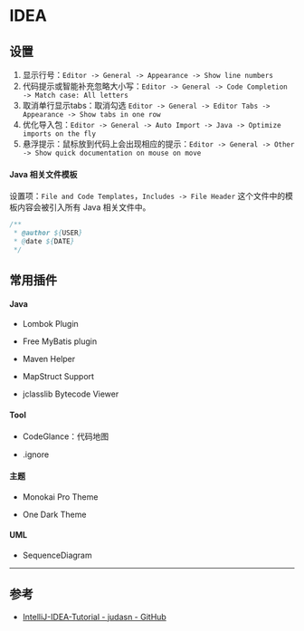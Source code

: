 # IDEA

## 设置

1. 显示行号：`Editor -> General -> Appearance -> Show line numbers`
2. 代码提示或智能补充忽略大小写：`Editor -> General -> Code Completion -> Match case: All letters`
3. 取消单行显示tabs：取消勾选 `Editor -> General -> Editor Tabs -> Appearance -> Show tabs in one row`
4. 优化导入包：`Editor -> General -> Auto Import -> Java -> Optimize imports on the fly`
5. 悬浮提示：鼠标放到代码上会出现相应的提示：`Editor -> General -> Other -> Show quick documentation on mouse on move`


#### Java 相关文件模板

设置项：`File and Code Templates`，`Includes -> File Header` 这个文件中的模板内容会被引入所有 Java 相关文件中。

```java
/**
 * @author ${USER}
 * @date ${DATE}
 */
```



## 常用插件

#### Java

- Lombok Plugin

- Free MyBatis plugin

- Maven Helper

- MapStruct Support

- jclasslib Bytecode Viewer

#### Tool

- CodeGlance：代码地图

- .ignore

#### 主题

- Monokai Pro Theme

- One Dark Theme

#### UML

- SequenceDiagram


---

## 参考

- [IntelliJ-IDEA-Tutorial - judasn - GitHub](https://github.com/judasn/IntelliJ-IDEA-Tutorial)
